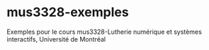 # mus3328-exemples
Exemples pour le cours mus3328-Lutherie numérique et systèmes interactifs, Université de Montréal

